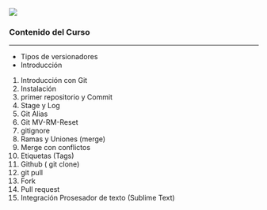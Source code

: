 ![](https://d1jnx9ba8s6j9r.cloudfront.net/blog/wp-content/uploads/2017/12/gitHub.png)

### Contenido del Curso 
---

- Tipos de versionadores
- Introducción

1. Introducción con Git
2. Instalación
3. primer repositorio y Commit
4. Stage y Log
5. Git Alias
6. Git MV-RM-Reset
7. gitignore
8. Ramas y Uniones (merge)
9. Merge con conflictos
10. Etiquetas (Tags)
11. Github ( git clone)
12. git pull
13. Fork
14. Pull request
15. Integración Prosesador de texto (Sublime Text)
